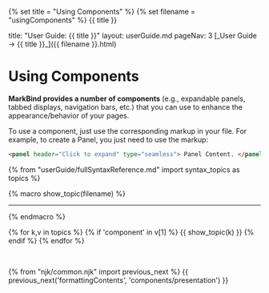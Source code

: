 {% set title = "Using Components" %}
{% set filename = "usingComponents" %}
<span id="title" class="d-none">{{ title }}</span>

<frontmatter>
  title: "User Guide: {{ title }}"
  layout: userGuide.md
  pageNav: 3
</frontmatter>

<span id="link" class="d-none">
<md>[_User Guide → {{ title }}_]({{ filename }}.html)</md>
</span>

# Using Components

<div id="overview" class="lead">

**MarkBind provides a number of components** (e.g., expandable panels, tabbed displays, navigation bars, etc.) that you can use to enhance the appearance/behavior of your pages.

</div>

To use a component, just use the corresponding markup in your file. For example, to create a Panel, you just need to use the markup:

```html
<panel header="Click to expand" type="seamless"> Panel Content. </panel>
```

{% from "userGuide/fullSyntaxReference.md" import syntax_topics as topics %}

{% macro show_topic(filename) %}
<include src="./syntax/{{ filename }}.md" />

<hr>
{% endmacro %}

{% for k,v in topics %}
{% if 'component' in v[1] %}
{{ show_topic(k) }}
{% endif %}
{% endfor %}

<br>

{% from "njk/common.njk" import previous_next %}
{{ previous_next('formattingContents', 'components/presentation') }}
